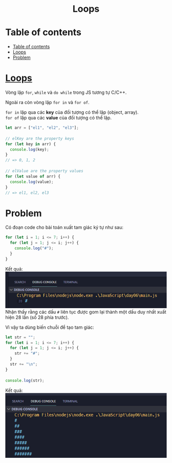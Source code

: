 <link rel='stylesheet' href='../../main.css'>

<div class="title">
    <center><h1 class="bigtitle">Loops</h1></center>
</div>

# Table of contents

- [Table of contents](#table-of-contents)
- [Loops](#loops)
- [Problem](#problem)

# [Loops](https://developer.mozilla.org/en-US/docs/Web/JavaScript/Guide/Loops_and_iteration)

Vòng lặp `for`, `while` và `do while` trong JS tương tự C/C++.

Ngoài ra còn vòng lặp `for in` và `for of`.

`for in` lặp qua các **key** của đối tượng có thể lặp (object, array).\
`for of` lặp qua các **value** của đối tượng có thể lặp.

```js
let arr = ["el1", "el2", "el3"];

// elKey are the property keys
for (let key in arr) {
  console.log(key);
}
// => 0, 1, 2

// elValue are the property values
for (let value of arr) {
  console.log(value);
}
// => el1, el2, el3
```

# Problem

Có đoạn code cho bài toán xuất tam giác ký tự như sau:

```js
for (let i = 1; i <= 7; i++) {
  for (let j = 1; j <= i; j++) {
    console.log("#");
  }
}
```

Kết quả:
<img src = "loops1.png">
Nhận thấy rằng các dấu `#` liên tục được gom lại thành một dấu duy nhất xuất hiện 28 lần (số 28 phía trước).

Vì vậy ta dùng biến chuỗi để tạo tam giác:

```js
let str = "";
for (let i = 1; i <= 7; i++) {
  for (let j = 1; j <= i; j++) {
    str += "#";
  }
  str += "\n";
}

console.log(str);
```

Kết quả:
<img src = "loops2.png">
